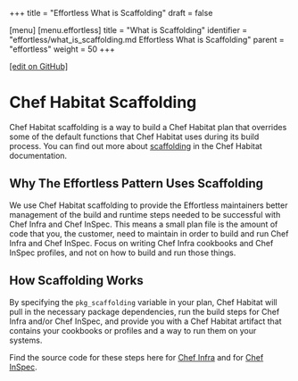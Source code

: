 +++
title = "Effortless What is Scaffolding"
draft = false

[menu]
  [menu.effortless]
    title = "What is Scaffolding"
    identifier = "effortless/what_is_scaffolding.md Effortless What is Scaffolding"
    parent = "effortless"
    weight = 50
+++

[\[edit on GitHub\]](https://github.com/chef/effortless/blob/master/docs-chef-io/content/effortless/what_is_scaffolding.md)

# Chef Habitat Scaffolding

Chef Habitat scaffolding is a way to build a Chef Habitat plan that overrides some of the default functions that Chef Habitat uses during its build process. You can find out more about [scaffolding](https://www.habitat.sh/docs/glossary/#sts=Scaffolding) in the Chef Habitat documentation.

## Why The Effortless Pattern Uses Scaffolding

We use Chef Habitat scaffolding to provide the Effortless maintainers better management of the build and runtime steps needed to be successful with Chef Infra and Chef InSpec. This means a small plan file is the amount of code that you, the customer, need to maintain in order to build and run Chef Infra and Chef InSpec. Focus on writing Chef Infra cookbooks and Chef InSpec profiles, and not on how to build and run those things.

## How Scaffolding Works

By specifying the `pkg_scaffolding` variable in your plan, Chef Habitat will pull in the necessary package dependencies, run the build steps for Chef Infra and/or Chef InSpec, and provide you with a Chef Habitat artifact that contains your cookbooks or profiles and a way to run them on your systems.

Find the source code for these steps here for [Chef Infra](https://github.com/chef/effortless/tree/master/scaffolding-chef-infra/lib) and for [Chef InSpec](https://github.com/chef/effortless/tree/master/scaffolding-chef-inspec/lib).
